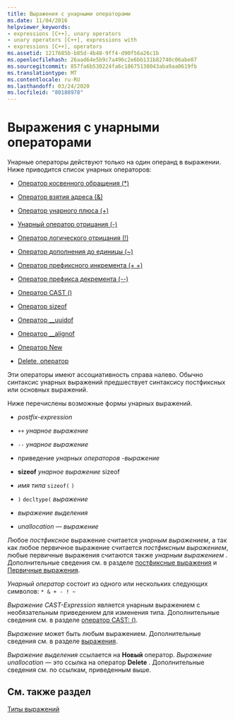 ```yaml
---
title: Выражения с унарными операторами
ms.date: 11/04/2016
helpviewer_keywords:
- expressions [C++], unary operators
- unary operators [C++], expressions with
- expressions [C++], operators
ms.assetid: 1217685b-b85d-4b48-9ff4-d90f56a26c1b
ms.openlocfilehash: 26aad64e5b9c7a496c2e6bb131b82740c06abe07
ms.sourcegitcommit: 857fa6b530224fa6c18675138043aba9aa0619fb
ms.translationtype: MT
ms.contentlocale: ru-RU
ms.lasthandoff: 03/24/2020
ms.locfileid: "80188978"
---
```

# <a name="expressions-with-unary-operators"></a>Выражения с унарными операторами

Унарные операторы действуют только на один операнд в выражении. Ниже приводится список унарных операторов:

- [Оператор косвенного обращения (*)](../cpp/indirection-operator-star.md)

- [Оператор взятия адреса (&)](../cpp/address-of-operator-amp.md)

- [Оператор унарного плюса (+)](../cpp/unary-plus-and-negation-operators-plus-and.md)

- [Унарный оператор отрицания (-)](../cpp/unary-plus-and-negation-operators-plus-and.md)

- [Оператор логического отрицания (!)](../cpp/logical-negation-operator-exclpt.md)

- [Оператор дополнения до единицы (~)](../cpp/one-s-complement-operator-tilde.md)

- [Оператор префиксного инкремента (+ +)](../cpp/prefix-increment-and-decrement-operators-increment-and-decrement.md)

- [Оператор префикса декремента (--)](../cpp/prefix-increment-and-decrement-operators-increment-and-decrement.md)

- [Оператор CAST ()](../cpp/cast-operator-parens.md)

- [Оператор sizeof](../cpp/sizeof-operator.md)

- [Оператор __uuidof](../cpp/uuidof-operator.md)

- [Оператор __alignof](../cpp/alignof-operator.md)

- [Оператор New](../cpp/new-operator-cpp.md)

- [Delete, оператор](../cpp/delete-operator-cpp.md)

Эти операторы имеют ассоциативность справа налево. Обычно синтаксис унарных выражений предшествует синтаксису постфиксных или основных выражений.

Ниже перечислены возможные формы унарных выражений.

- *postfix-expression*

- `++` *унарное выражение*

- `--` *унарное выражение*

- приведение *унарных операторов* *-выражение*

- **sizeof** *унарное выражение* sizeof

- *имя типа* `sizeof(` `)`

- `)` `decltype(` *выражение*

- *выражение выделения*

- *unallocation — выражение*

Любое *постфиксное* выражение считается *унарным выражением*, а так как любое первичное выражение считается *постфиксным выражением*, любые первичные выражения считаются также *унарным выражением* . Дополнительные сведения см. в разделе [постфиксные выражения](../cpp/postfix-expressions.md) и [Первичные выражения](../cpp/primary-expressions.md).

*Унарный оператор* состоит из одного или нескольких следующих символов: `* & + - ! ~`

*Выражение CAST-Expression* является унарным выражением с необязательным приведением для изменения типа. Дополнительные сведения см. в разделе [оператор CAST: ()](../cpp/cast-operator-parens.md).

*Выражение* может быть любым выражением. Дополнительные сведения см. в разделе [выражения](../cpp/expressions-cpp.md).

*Выражение выделения* ссылается на **Новый** оператор. *Выражение unallocation —* это ссылка на оператор **Delete** . Дополнительные сведения см. по ссылкам, приведенным выше.

## <a name="see-also"></a>См. также раздел

[Типы выражений](../cpp/types-of-expressions.md)
